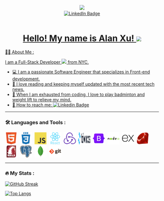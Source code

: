 <div id="header" align="center">
  <img src="https://media3.giphy.com/media/TdjQAgDIkRsYm1HUbt/giphy.gif?cid=ecf05e47nfkh45n7zv23clklyfv4byys7zj7z8ybk89w7o2h&rid=giphy.gif&ct=g" width="300"/>
  
  <div id="badges">
    <a href="https://www.linkedin.com/in/alan-xu-se/">
      <img src="https://img.shields.io/badge/LinkedIn-blue?style=for-the-badge&logo=linkedin&logoColor=white" alt="LinkedIn Badge"
    </a>
  </div>
  
  <img src="https://komarev.com/ghpvc/?username=your-github-alanxu186&style=flat-square&color=blue" alt=""/>
    
  <h1>
   Hello! My name is Alan Xu!
    <img src="https://media.giphy.com/media/hvRJCLFzcasrR4ia7z/giphy.gif" width="30px"/>
  </h1>
</div>
  
:man_technologist: About Me : 
  
I am a Full-Stack Developer <img src="https://media.giphy.com/media/WUlplcMpOCEmTGBtBW/giphy.gif" width="30"> from NYC.

- :computer: I am a passionate Software Engineer that specializes in Front-end development.
- :page_with_curl: I love reading and keeping myself updated with the most recent tech news. 
- :badminton:	When I am exhausted from coding, I love to play badminton and weight lift to relieve my mind.
- :incoming_envelope: How to reach me: [![Linkedin Badge](https://img.shields.io/badge/-blue?style=flat&logo=Linkedin&logoColor=white)](https://www.linkedin.com/in/alan-xu-se/)
  
---

### :hammer_and_wrench: Languages and Tools :
  
<div>
  <img src="https://github.com/devicons/devicon/blob/master/icons/html5/html5-original.svg" title="HTML5" alt="HTML" width="40" height="40"/>&nbsp;
  <img src="https://github.com/devicons/devicon/blob/master/icons/css3/css3-plain-wordmark.svg"  title="CSS3" alt="CSS" width="40" height="40"/>&nbsp;
  <img src="https://github.com/devicons/devicon/blob/master/icons/javascript/javascript-original.svg" title="JavaScript" alt="JavaScript" width="40" height="40"/>&nbsp;
  <img src="https://github.com/devicons/devicon/blob/master/icons/react/react-original-wordmark.svg" title="React" alt="React" width="40" height="40"/>&nbsp;
  <img src="https://github.com/devicons/devicon/blob/master/icons/redux/redux-original.svg" title="Redux" alt="Redux " width="40" height="40"/>&nbsp;
  <img src="https://github.com/devicons/devicon/blob/master/icons/tailwindcss/tailwindcss-original-wordmark.svg" title="TailwindCSS" alt="TailwindCSS" width="40" height="40"/>&nbsp;
  <img src="https://github.com/devicons/devicon/blob/master/icons/bootstrap/bootstrap-original.svg" title="Bootstrap" alt="Bootstrap" width="40" height="40"/>&nbsp;
  <img src="https://github.com/devicons/devicon/blob/master/icons/nodejs/nodejs-original-wordmark.svg" title="NodeJS" alt="NodeJS" width="40" height="40"/>&nbsp;
   <img src="https://github.com/devicons/devicon/blob/master/icons/express/express-original.svg" title="Express" alt="Express" width="40" height="40"/>&nbsp;
  <img src="https://github.com/devicons/devicon/blob/master/icons/ruby/ruby-original.svg" title="Ruby" alt="Ruby" width="40" height="40"/>&nbsp;
  <img src="https://github.com/devicons/devicon/blob/master/icons/rails/rails-original-wordmark.svg" title="Rails" alt="Rails" width="40" height="40"/>&nbsp;
  <img src="https://github.com/devicons/devicon/blob/master/icons/postgresql/postgresql-original.svg" title="PostGreSQL"  alt="PostGreSQL" width="40" height="40"/>&nbsp;
  <img src="https://github.com/devicons/devicon/blob/master/icons/mongodb/mongodb-original.svg" title="MongoDB" alt="MongoDB" width="40" height="40"/>&nbsp;
  <img src="https://github.com/devicons/devicon/blob/master/icons/git/git-original-wordmark.svg" title="Git" **alt="Git" width="40" height="40"/>
</div>

---

### :fire: My Stats :
  
[![GitHub Streak](http://github-readme-streak-stats.herokuapp.com?user=alanxu186&theme=dark&background=000000)](https://git.io/streak-stats)
  
[![Top Langs](https://github-readme-stats.vercel.app/api/top-langs/?username=alanxu186&layout=compact&theme=vision-friendly-dark)](https://github.com/anuraghazra/github-readme-stats)

